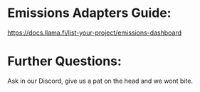 # Emissions Adapters Guide:
https://docs.llama.fi/list-your-project/emissions-dashboard

# Further Questions:
Ask in our Discord, give us a pat on the head and we wont bite.